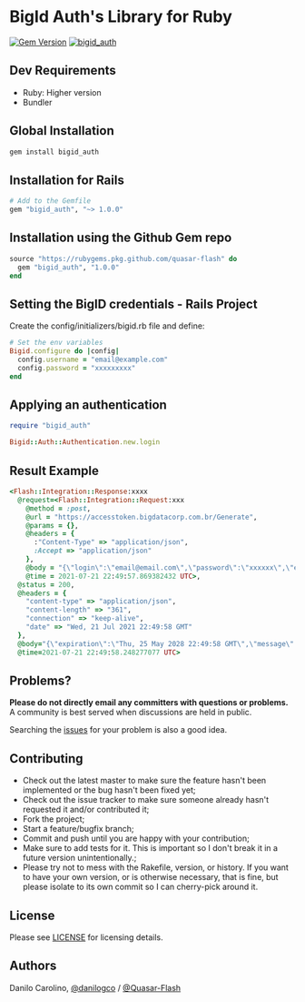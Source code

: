 BigId Auth's Library for Ruby
==============

[![Gem Version](https://badge.fury.io/rb/bigid_auth.svg)](https://badge.fury.io/rb/bigid_auth)
[![bigid_auth](https://github.com/Quasar-Flash/bigid_auth/actions/workflows/build.yml/badge.svg)](https://github.com/Quasar-Flash/bigid_auth/actions/workflows/build.yml)

Dev Requirements
-----------------

- Ruby: Higher version
- Bundler

Global Installation
-----------------

```ruby
gem install bigid_auth
```

Installation for Rails
-----------------

```ruby
# Add to the Gemfile
gem "bigid_auth", "~> 1.0.0"
```

Installation using the Github Gem repo
-----------------

```ruby
source "https://rubygems.pkg.github.com/quasar-flash" do
  gem "bigid_auth", "1.0.0"
end
```

Setting the BigID credentials - Rails Project
-----------------

Create the config/initializers/bigid.rb file and define:

```ruby
# Set the env variables
Bigid.configure do |config|
  config.username = "email@example.com"
  config.password = "xxxxxxxxx"
end
```

Applying an authentication
-----------------

```ruby
require "bigid_auth"

Bigid::Auth::Authentication.new.login
```

Result Example
-----------------

```ruby
<Flash::Integration::Response:xxxx
  @request=<Flash::Integration::Request:xxx
    @method = :post,
    @url = "https://accesstoken.bigdatacorp.com.br/Generate",
    @params = {},
    @headers = {
      :"Content-Type" => "application/json",
      :Accept => "application/json"
    },
    @body = "{\"login\":\"email@email.com\",\"password\":\"xxxxxx\",\"expires\":60000}",
    @time = 2021-07-21 22:49:57.869382432 UTC>,
  @status = 200,
  @headers = {
    "content-type" => "application/json",
    "content-length" => "361",
    "connection" => "keep-alive",
    "date" => "Wed, 21 Jul 2021 22:49:58 GMT"
  },
  @body="{\"expiration\":\"Thu, 25 May 2028 22:49:58 GMT\",\"message\":\"Token Generated\",\"success\":true,\"token\":\"xxx\",\"tokenID\":\"xxx\"}\n",
  @time=2021-07-21 22:49:58.248277077 UTC>

```

Problems?
-----------------

**Please do not directly email any committers with questions or problems.**  A
community is best served when discussions are held in public.

Searching the [issues](https://github.com/Quasar-Flash/bigid_auth/issues)
for your problem is also a good idea.

Contributing
-----------------

- Check out the latest master to make sure the feature hasn't been implemented
or the bug hasn't been fixed yet;
- Check out the issue tracker to make sure someone already hasn't requested it
and/or contributed it;
- Fork the project;
- Start a feature/bugfix branch;
- Commit and push until you are happy with your contribution;
- Make sure to add tests for it. This is important so I don't break it in a
future version unintentionally.;
- Please try not to mess with the Rakefile, version, or history. If you want to
have your own version, or is otherwise necessary, that is fine, but please
isolate to its own commit so I can cherry-pick around it.

License
-----------------

Please see [LICENSE](https://github.com/Quasar-Flash/bigid_auth/blob/master/LICENSE.txt)
for licensing details.

Authors
-----------------

Danilo Carolino, [@danilogco](https://github.com/danilogco) / [@Quasar-Flash](https://github.com/Quasar-Flash)
